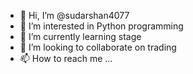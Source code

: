 - 👋 Hi, I’m @sudarshan4077
- 👀 I’m interested in Python programming
- 🌱 I’m currently learning stage
- 💞️ I’m looking to collaborate on trading
- 📫 How to reach me ...

<!---
sudarshan4077/sudarshan4077 is a ✨ special ✨ repository because its `README.md` (this file) appears on your GitHub profile.
You can click the Preview link to take a look at your changes.
--->
